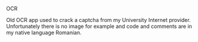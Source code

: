 OCR

Old OCR app used to crack a captcha from my University Internet provider.
Unfortunately there is no image for example and code and comments are in my native language Romanian.